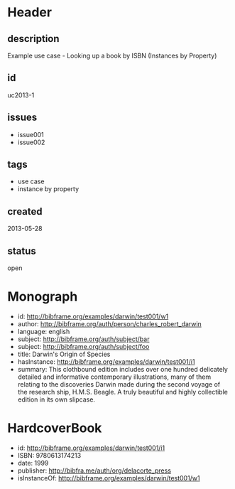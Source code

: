 # Header

## description

Example use case - Looking up a book by ISBN (Instances by Property)

## id

uc2013-1

## issues

* issue001
* issue002

## tags

* use case
* instance by property

## created

2013-05-28

## status

open

# Monograph

* id: http://bibframe.org/examples/darwin/test001/w1
* author: <http://bibframe.org/auth/person/charles_robert_darwin>
* language: english
* subject: <http://bibframe.org/auth/subject/bar>
* subject: <http://bibframe.org/auth/subject/foo>
* title: Darwin's Origin of Species
* hasInstance: http://bibframe.org/examples/darwin/test001/i1
* summary: This clothbound edition includes over one hundred delicately detailed and informative contemporary illustrations, many of them relating to the discoveries Darwin made during the second voyage of the research ship, H.M.S. Beagle. A truly beautiful and highly collectible edition in its own slipcase.

# HardcoverBook

* id: <http://bibframe.org/examples/darwin/test001/i1>
* ISBN: 9780613174213
* date: 1999
* publisher: <http://bibfra.me/auth/org/delacorte_press>
* isInstanceOf: <http://bibframe.org/examples/darwin/test001/w1>

